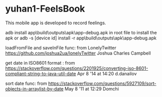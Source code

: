 # yuhan1-FeelsBook
This mobile app is developed to record feelings.

adb install app\build\outputs\apk\app-debug.apk in root file to install the apk
or adb -s [device id] install -r app\build\outputs\apk\app-debug.apk

loadFromFile and saveInFile func: from LonelyTwitter https://github.com/joshua2ua/lonelyTwitter Joshua Charles Campbell

get date in ISO8601 format : from https://stackoverflow.com/questions/2201925/converting-iso-8601-compliant-string-to-java-util-date  Apr 8 '14 at 14:20 d.danailov

sort date func: from https://stackoverflow.com/questions/5927109/sort-objects-in-arraylist-by-date May 8 '11 at 12:29 Domchi
